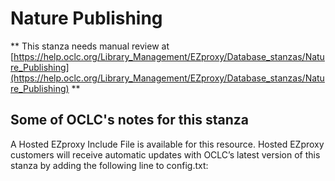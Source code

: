 # Nature Publishing
** This stanza needs manual review at [https://help.oclc.org/Library_Management/EZproxy/Database_stanzas/Nature_Publishing](https://help.oclc.org/Library_Management/EZproxy/Database_stanzas/Nature_Publishing) **

## Some of OCLC's notes for this stanza

A Hosted EZproxy Include File is available for this resource. Hosted EZproxy customers will receive automatic updates with OCLC&rsquo;s latest version of this stanza by adding the following line to config.txt:

&nbsp;
